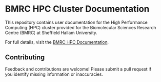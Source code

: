# BMRC HPC Cluster Documentation

This repository contains user documentation for the High Performance Computing (HPC) cluster provided for the Biomolecular Sciences Research Centre (BMRC) at Sheffield Hallam University.

For full details, visit the [BMRC HPC Documentation](https://bmrc-hpc-documentation.readthedocs.io/en/latest/).

## Contributing

Feedback and contributions are welcome! Please submit a pull request if you identify missing information or inaccuracies.
